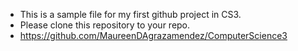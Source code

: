- This is a sample file for my first github project in CS3.
- Please clone this repository to your repo.
- https://github.com/MaureenDAgrazamendez/ComputerScience3
